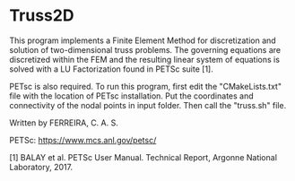 # Truss2D

This program implements a Finite Element Method for discretization and solution of two-dimensional truss problems. The governing equations are discretized within the FEM and the resulting linear system of equations is solved with a LU Factorization found in PETSc suite [1].

PETsc is also required. To run this program, first edit the "CMakeLists.txt" file with the location of PETsc installation. Put the coordinates and connectivity of the nodal points in input folder. Then call the "truss.sh" file.

Written by FERREIRA, C. A. S.

PETSc:
https://www.mcs.anl.gov/petsc/

[1] BALAY et al. PETSc User Manual. Technical Report, Argonne National Laboratory, 2017.
